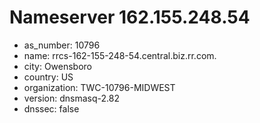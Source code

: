 # Nameserver 162.155.248.54

* as_number: 10796
* name: rrcs-162-155-248-54.central.biz.rr.com.
* city: Owensboro
* country: US
* organization: TWC-10796-MIDWEST
* version: dnsmasq-2.82
* dnssec: false

